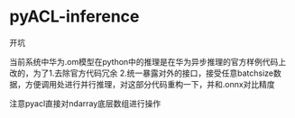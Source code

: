 # pyACL-inference

开坑

当前系统中华为.om模型在python中的推理是在华为异步推理的官方样例代码上改的，为了1.去除官方代码冗余 2.统一暴露对外的接口，接受任意batchsize数据，方便调用处进行并行推理，对这部分代码重构一下，并和.onnx对比精度

注意pyacl直接对ndarray底层数组进行操作
